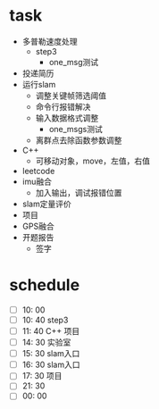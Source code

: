 # task

- 多普勒速度处理
  - step3
    - one_msg测试
- 投递简历
- 运行slam
  - 调整关键帧筛选阈值
  - 命令行报错解决
  - 输入数据格式调整
    - one_msgs测试
  - 离群点去除函数参数调整
- C++
  - 可移动对象，move，左值，右值
- leetcode
- imu融合
  - 加入输出，调试报错位置
- slam定量评价
- 项目
- GPS融合
- 开题报告
  - 签字

# schedule

- [ ] 10: 00  
- [ ] 10: 40 step3  
- [ ] 11: 40 C++ 项目
- [ ] 14: 30 实验室
- [ ] 15: 30 slam入口
- [ ] 16: 30 slam入口
- [ ] 17: 30 项目
- [ ] 21: 30
- [ ] 00: 00 

